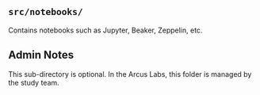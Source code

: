 ## `src/notebooks/`

Contains notebooks such as Jupyter, Beaker, Zeppelin, etc.

## Admin Notes

This sub-directory is optional. In the Arcus Labs, this folder is managed by the study team.

